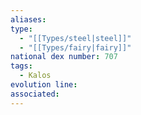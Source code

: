 ```yaml
---
aliases: 
type:
  - "[[Types/steel|steel]]"
  - "[[Types/fairy|fairy]]"
national dex number: 707
tags:
  - Kalos
evolution line: 
associated:
---
```


